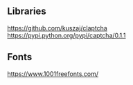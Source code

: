 ## Libraries
https://github.com/kuszaj/claptcha
https://pypi.python.org/pypi/captcha/0.1.1

## Fonts
https://www.1001freefonts.com/